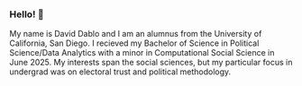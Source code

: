 ### Hello! 👋

My name is David Dablo and I am an alumnus from the University of California, San Diego. I recieved my Bachelor of Science in Political Science/Data Analytics with a minor in Computational Social Science in June 2025. My interests span the social sciences, but my particular focus in undergrad was on electoral trust and political methodology.

